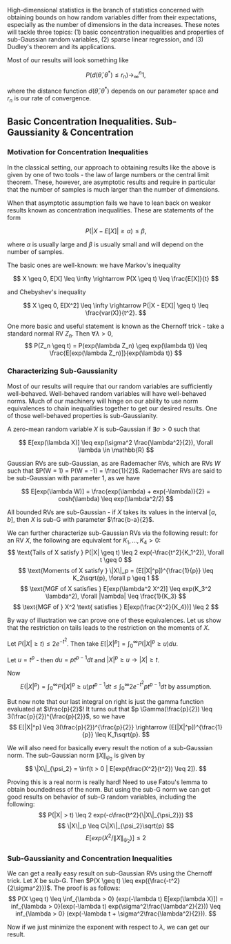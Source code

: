 
High-dimensional statistics is the branch of statistics concerned with obtaining bounds on how random variables differ from their expectations, especially as the number of dimensions in the data increases. These notes will tackle three topics: (1) basic concentration inequalities and properties of sub-Gaussian random variables, (2) sparse linear regression, and (3) Dudley's theorem and its applications.

Most of our results will look something like 

$$
P(d(\hat{\theta},\theta^*) \leq r_n) \rightarrow^{n}_{\infty} 1,
$$

where the distance function $d(\hat{\theta},\theta^*)$ depends on our parameter space and $r_n$ is our rate of convergence.

## Basic Concentration Inequalities. Sub-Gaussianity & Concentration
### Motivation for Concentration Inequalities
In the classical setting, our approach to obtaining results like the above is given by one of two tools - the law of large numbers or the central limit theorem. These, however, are asymptotic results and require in particular that the number of samples is much larger than the number of dimensions.

When that asymptotic assumption fails we have to lean back on weaker results known as concentration inequalities. These are statements of the form

$$
P(|X - E[X]| \geq \alpha) \leq \beta,
$$

where $\alpha$ is usually large and $\beta$ is usually small and will depend on the number of samples.

The basic ones are well-known: we have Markov's inequality

$$
X \geq 0, E[X] \leq \infty \rightarrow P(X \geq t) \leq \frac{E[X]}{t}
$$

and Chebyshev's inequality

$$
X \geq 0, E[X^2] \leq \infty \rightarrow P(|X - E[X]| \geq t) \leq \frac{var(X)}{t^2}.
$$

One more basic and useful statement is known as the Chernoff trick - take a standard normal RV $Z_n$. Then $\forall \lambda > 0$,
$$
P(Z_n \geq t) = P(exp(\lambda Z_n) \geq exp(\lambda t)) \leq \frac{E[exp(\lambda Z_n)]}{exp(\lambda t)}
$$


### Characterizing Sub-Gaussianity
Most of our results will require that our random variables are sufficiently well-behaved. Well-behaved random variables will have well-behaved norms. Much of our machinery will hinge on our ability to use norm equivalences to chain inequalities together to get our desired results. One of those well-behaved properties is sub-Gaussianity.

A zero-mean random variable $X$ is sub-Gaussian if $\exists \sigma > 0$ such that

$$
E[exp(\lambda X)] \leq exp(\sigma^2 \frac{\lambda^2}{2}), \forall \lambda \in \mathbb{R}
$$

Gaussian RVs are sub-Gaussian, as are Rademacher RVs, which are RVs $W$ such that $P(W = 1) = P(W = -1) = \frac{1}{2}$. Rademacher RVs are said to be sub-Gaussian with parameter 1, as we have 

$$
E[exp(\lambda W)] = \frac{exp(\lambda) + exp(-\lambda)}{2} = cosh(\lambda) \leq exp(\lambda^2/2)
$$

All bounded RVs are sub-Gaussian - if $X$ takes its values in the interval $[a,b]$, then $X$ is sub-G with parameter $\frac{b-a}{2}$.

We can further characterize sub-Gaussian RVs via the following result: for an RV $X$, the following are equivalent for $K_1, \dots, K_4 > 0$:
$$
\text{Tails of X satisfy } P(|X| \geq t) \leq 2 exp(-\frac{t^2}{K_1^2}), \forall t \geq 0
$$
$$
\text{Moments of X satisfy } \|X\|_p = (E[|X|^p])^{\frac{1}{p}} \leq K_2\sqrt{p}, \forall p \geq 1
$$
$$
\text{MGF of X satisfies } E[exp(\lambda^2 X^2)] \leq exp(K_3^2 \lambda^2), \forall |\lambda| \leq \frac{1}{K_3}
$$
$$
\text{MGF of } X^2 \text{ satisfies } E[exp(\frac{X^2}{K_4})] \leq 2
$$

By way of illustration we can prove one of these equivalences. Let us show that the restriction on tails leads to the restriction on the moments of $X$.

Let $P(|X| \geq t) \leq 2e^{-t^2}$. Then take $E[|X|^p] = \int_0^{\infty} P(|X|^p \geq u) du$. 

Let $u = t^p$ - then $du = pt^{p-1} dt$ and $|X|^p \geq u \rightarrow |X| \geq t$.

Now
$$
E(|X|^p) = \int_0^{\infty} P(|X|^p \geq u) pt^{p-1} dt \leq \int_0^{\infty} 2e^{-t^2} pt^{p-1} dt \text{ by assumption.}
$$

But now note that our last integral on right is just the gamma function evaluated at $\frac{p}{2}$! It turns out that $p \Gamma(\frac{p}{2}) \leq 3(\frac{p}{2})^{\frac{p}{2}}$, so we have
$$
E[|X|^p] \leq 3(\frac{p}{2})^{\frac{p}{2}} \rightarrow (E[|X|^p])^{\frac{1}{p}} \leq K_1\sqrt{p}.
$$

We will also need for basically every result the notion of a sub-Gaussian norm. The sub-Gaussian norm $\|X\|_{\psi_2}$ is given by 
$$
\|X\|_{\psi_2} = \inf(t > 0 | E[exp(\frac{X^2}{t^2}) \leq 2]).
$$

Proving this is a real norm is really hard! Need to use Fatou's lemma to obtain boundedness of the norm. But using the sub-G norm we can get good results on behavior of sub-G random variables, including the following:
$$
P(|X| > t) \leq 2 exp(-c\frac{t^2}{\|X\|_{\psi_2}})
$$
$$
\|X\|_p \leq C\|X\|_{\psi_2}\sqrt{p}
$$
$$
E[exp(X^2 / \|X\|_{\psi_2})] \leq 2
$$

### Sub-Gaussianity and Concentration Inequalities

We can get a really easy result on sub-Gaussian RVs using the Chernoff trick. Let $X$ be sub-G. Then $P(X \geq t) \leq exp({\frac{-t^2}{2\sigma^2}})$. The proof is as follows:
$$
P(X \geq t) \leq \inf_{\lambda > 0} (exp(-\lambda t) E[exp(\lambda X)]) = inf_{\lambda > 0}(exp(-\lambda t) exp(\sigma^2\frac{\lambda^2}{2})) \leq inf_{\lambda > 0} (exp(-\lambda t + \sigma^2\frac{\lambda^2}{2})).
$$

Now if we just minimize the exponent with respect to $\lambda$, we can get our result.
